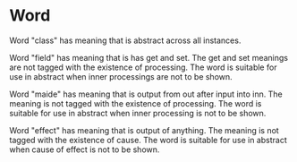 # Word

Word "class" has meaning that is abstract across all instances.

Word "field" has meaning that is has get and set.
The get and set meanings are not tagged with the existence of processing.
The word is suitable for use in abstract when inner processings are not to be shown.

Word "maide" has meaning that is output from out after input into inn.
The meaning is not tagged with the existence of processing.
The word is suitable for use in abstract when inner processing is not to be shown.

Word "effect" has meaning that is output of anything.
The meaning is not tagged with the existence of cause.
The word is suitable for use in abstract when cause of effect is not to be shown.